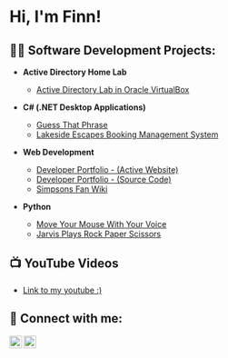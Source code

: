 <h1>Hi, I'm Finn!</h1>

<h2>👨‍💻 Software Development Projects:</h2>

- <b>Active Directory Home Lab</b>
  - [Active Directory Lab in Oracle VirtualBox](https://github.com/Finn-3-6-0/Active-Directory)

- <b>C# (.NET Desktop Applications)</b>
  - [Guess That Phrase](https://github.com/Finn-3-6-0/GuessThatPhrase)
  - [Lakeside Escapes Booking Management System](https://github.com/Finn-3-6-0/Lakeside-Escapes-Booking-System)

 - <b>Web Development</b>
   - [Developer Portfolio - (Active Website)](https://finn-3-6-0.github.io/Developer-Portfolio/)
   - [Developer Portfolio - (Source Code)](https://github.com/Finn-3-6-0/Developer-Portfolio)
   - [Simpsons Fan Wiki](https://github.com/Finn-3-6-0/Simpsons-Fandom)




- <b>Python</b>
  - [Move Your Mouse With Your Voice](https://github.com/Finn-3-6-0/Move-Mouse-With-Voice)
  - [Jarvis Plays Rock Paper Scissors](https://github.com/Finn-3-6-0/Jarvis-Plays-RPS)
 
  
<h2>📺 YouTube Videos</h2>

- [Link to my youtube :)](https://www.youtube.com/@Caf%C3%A9-404)


<h2> 🤳 Connect with me:</h2>

[<img align="left" alt="FinnSinclair | YouTube" width="22px" src="https://cdn.jsdelivr.net/npm/simple-icons@v3/icons/youtube.svg" />][youtube]
[<img align="left" alt="FinnSinclair | LinkedIn" width="22px" src="https://cdn.jsdelivr.net/npm/simple-icons@v3/icons/linkedin.svg" />][linkedin]

[youtube]: https://www.youtube.com/@Caf%C3%A9-404
[linkedin]: https://www.linkedin.com/in/finn-sinclair-b79b82355

